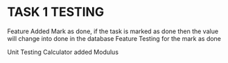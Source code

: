 # TASK 1 TESTING

Feature Added Mark as done, if the task is marked as done then the value will change into done in the database
Feature Testing for the mark as done

Unit Testing Calculator added Modulus
